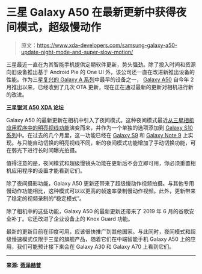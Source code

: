 # 三星 Galaxy A50 在最新更新中获得夜间模式，超级慢动作

> 原文：<https://www.xda-developers.com/samsung-galaxy-a50-update-night-mode-and-super-slow-motion/>

三星最近一直在为其智能手机提供定期软件更新，势头强劲。除了投入时间和资源向旧设备推出基于 Android Pie 的 One UI 外，该公司还一直在改进新推出设备的性能。作为三星[复兴的 Galaxy A 系列](https://www.xda-developers.com/samsung-launch-multiple-galaxy-a-series-india/)中最早的设备之一， [Galaxy A50](https://www.xda-developers.com/samsung-galaxy-a10-galaxy-a30-galaxy-a50-india-launch/) 自今年 2 月推出以来，已经收到了几次 OTA 更新，现在正在通过最新的更新对相机进行新的改进。

**[三星银河 A50 XDA 论坛](https://forum.xda-developers.com/galaxy-a50)**

Galaxy A50 的最新更新在相机中引入了夜间模式。这种夜间模式最近[从三星相机应用程序中的明亮视线功能](https://www.xda-developers.com/samsung-galaxy-s10-bright-night-mode/)演变而来，并作为一个单独的选项添加到 [Galaxy S10 系列](https://www.xda-developers.com/samsung-galaxy-s10-s10-and-s10e-launch-with-the-snapdragon-855-ultrasonic-in-display-fingerprint-scanners-reverse-wireless-charging-and-a-whole-lot-more/)中。在过去的几个月里，这一功能已经在 [Galaxy S9](https://www.xda-developers.com/samsung-galaxy-s9-s10-camera-night-mode/) 和 [Galaxy Note 9](https://www.xda-developers.com/samsung-galaxy-note-9-night-mode-fov-selfies/) 上实现。与只能自动切换的明亮视线不同，新的夜间模式功能增加了手动切换功能，可在弱光下进行长时间曝光拍摄。

值得注意的是，夜间模式和超级慢镜头功能在更新后不会立即可用，你必须重置相机应用程序的设置才能看到它们。

除了夜间摄影功能，Galaxy A50 更新还带来了超级慢动作视频拍摄。与其他专用慢动作功能相比，这种模式可以以更高的帧速率录制慢动作视频。此外，更新带来了稳定的视频录制的“稳定模式”。

除了相机中的这些功能，Galaxy A50 的最新更新还带来了 2019 年 6 月的谷歌安全补丁。它还改进了企业设备上的 Knox Guard 功能。

最新的更新目前在印度可用，应该很快推广到其他国家。与此同时，夜间模式和超级慢速模式仅限于三星的旗舰产品，随着它们在中端智能手机 Galaxy A50 上的应用，我们可能预计接下来会在 Galaxy A30 和 Galaxy A70 上看到它们。

* * *

**来源:** [**蒂泽赫普**](https://www.tizenhelp.com/galaxy-a50-update-brings-night-mode-super-slow-motion/)